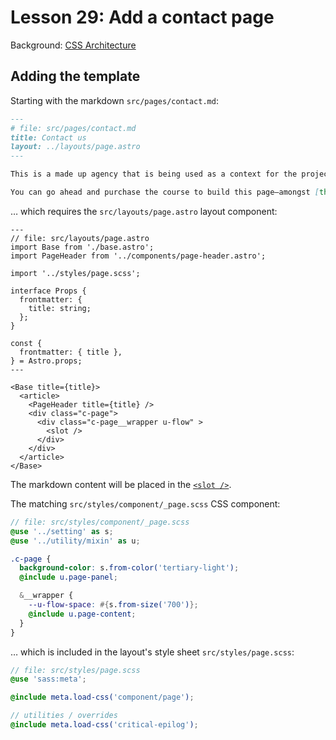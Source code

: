 # Lesson 29: Add a contact page

Background: [CSS Architecture](../css-architecture/index.md)

## Adding the template

Starting with the markdown `src/pages/contact.md`:

```markdown
---
# file: src/pages/contact.md
title: Contact us
layout: ../layouts/page.astro
---

This is a made up agency that is being used as a context for the project that you build when you [learn Eleventy from scratch](https://learneleventyfromscratch.com), so ideally, you shouldn’t try to contact us.

You can go ahead and purchase the course to build this page—amongst [the rest of the site](/)—by visiting [Piccalilli](https://learneleventyfromscratch.com).
```

… which requires the `src/layouts/page.astro` layout component:

```Astro
---
// file: src/layouts/page.astro
import Base from './base.astro';
import PageHeader from '../components/page-header.astro';

import '../styles/page.scss';

interface Props {
  frontmatter: {
    title: string;
  };
}

const {
  frontmatter: { title },
} = Astro.props;
---

<Base title={title}>
  <article>
    <PageHeader title={title} />
    <div class="c-page">
      <div class="c-page__wrapper u-flow" >
        <slot />
      </div>
    </div>
  </article>
</Base>
```

The markdown content will be placed in the [`<slot />`](https://docs.astro.build/en/guides/markdown-content/#frontmatter-layout).

The matching `src/styles/component/_page.scss` CSS component:

```scss
// file: src/styles/component/_page.scss
@use '../setting' as s;
@use '../utility/mixin' as u;

.c-page {
  background-color: s.from-color('tertiary-light');
  @include u.page-panel;

  &__wrapper {
    --u-flow-space: #{s.from-size('700')};
    @include u.page-content;
  }
}
```

… which is included in the layout's style sheet `src/styles/page.scss`:

```scss
// file: src/styles/page.scss
@use 'sass:meta';

@include meta.load-css('component/page');

// utilities / overrides
@include meta.load-css('critical-epilog');
```
